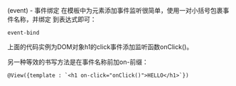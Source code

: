 (event) - 事件绑定
在模板中为元素添加事件监听很简单，使用一对小括号包裹事件名称，并绑定 到表达式即可：

    event-bind

上面的代码实例为DOM对象h1的click事件添加监听函数onClick()。

另一种等效的书写方法是在事件名称前加on-前缀：

    @View({template : `<h1 on-click="onClick()">HELLO</h1>`})